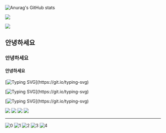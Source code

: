 

![Anurag's GitHub stats](https://github-readme-stats.vercel.app/api?username=heesoojeon&show_icons=true&theme=radical)

![](https://github-profile-summary-cards.vercel.app/api/cards/repos-per-language?username=heesoojeon&theme=dracula)

![](https://github-profile-summary-cards.vercel.app/api/cards/profile-details?username=heesoojeon&theme=dracula)

## 안녕하세요
### 안녕하세요
#### 안녕하세요 

[![Typing SVG](https://readme-typing-svg.herokuapp.com?font=Fira+Code&pause=1000&width=435&lines=%EC%A0%80%EB%8A%94+%ED%94%BD%EC%85%80%EC%95%84%ED%8A%B8%EB%A5%BC+%ED%95%98%EA%B3%A0+%EC%9E%88%EC%8A%B5%EB%8B%88%EB%8B%A4.)](https://git.io/typing-svg)

 [![Typing SVG](https://readme-typing-svg.herokuapp.com?font=Fira+Code&pause=1000&center=%EA%B1%B0%EC%A7%93&vCenter=%EA%B1%B0%EC%A7%93&repeat=%EC%B0%B8&width=435&lines=%EC%95%88%EB%85%95%ED%95%98%EC%84%B8%EC%9A%94.+%EC%A0%80%EB%8A%94+%EA%B3%A0%EB%A0%A4%EC%82%AC%EC%9D%B4%EB%B2%84%EB%8C%80+%EC%86%8C%ED%94%84%ED%8A%B8%EC%9B%A8%EC%96%B4%EA%B3%B5%ED%95%99%EA%B3%BC%EC%97%90+%EC%9E%AC%ED%95%99%EC%A4%91%EC%9D%B4%EB%A9%B0+%EC%9E%91%EA%B0%80+%ED%94%84%EB%A1%9C%ED%95%84%EB%AA%85%EC%9D%80+%EC%B2%AD%ED%91%9C%EB%B2%94%EC%9E%85%EB%8B%88%EB%8B%A4.)](https://git.io/typing-svg)

 [![Typing SVG](https://readme-typing-svg.herokuapp.com?font=Fira+Code&pause=1000&center=%EA%B1%B0%EC%A7%93&vCenter=%EA%B1%B0%EC%A7%93&repeat=%EC%B0%B8&width=435&lines=%EC%9E%91%EA%B0%80+%ED%94%84%EB%A1%9C%ED%95%84%EB%AA%85%EC%9D%80+%EC%B2%AD%ED%91%9C%EB%B2%94%EC%9E%85%EB%8B%88%EB%8B%A4.)](https://git.io/typing-svg)
 
 <img src="https://img.shields.io/badge/Python-3776AB?style=for-the-badge&logo=python&logoColor=white">
 <img src="https://img.shields.io/badge/Twitter-1DA1F2?style=for-the-badge&logo=Python&logoColor=white">
 
<img src="https://img.shields.io/badge/OpenSea-2081E2?style=for-the-badge&logo=Python&logoColor=white">
 <img src="https://img.shields.io/badge/Adobe Photoshop-31A8F?style=for-the-badge&logo=Python&logoColor=white">


 ---

![<toho-pixel> 0](https://huggingface.co/sd-concepts-library/toho-pixel/resolve/main/concept_images/4.jpeg)
![<toho-pixel> 1](https://huggingface.co/sd-concepts-library/toho-pixel/resolve/main/concept_images/0.jpeg)
![<toho-pixel> 2](https://huggingface.co/sd-concepts-library/toho-pixel/resolve/main/concept_images/2.jpeg)
![<toho-pixel> 3](https://huggingface.co/sd-concepts-library/toho-pixel/resolve/main/concept_images/3.jpeg)
![<toho-pixel> 4](https://huggingface.co/sd-concepts-library/toho-pixel/resolve/main/concept_images/1.jpeg)
